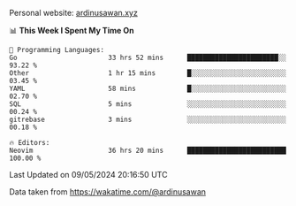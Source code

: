 Personal website: [ardinusawan.xyz](https://ardinusawan.xyz)

<!--START_SECTION:waka-->
📊 **This Week I Spent My Time On** 

```text
💬 Programming Languages: 
Go                       33 hrs 52 mins      ███████████████████████░░   93.22 % 
Other                    1 hr 15 mins        █░░░░░░░░░░░░░░░░░░░░░░░░   03.45 % 
YAML                     58 mins             █░░░░░░░░░░░░░░░░░░░░░░░░   02.70 % 
SQL                      5 mins              ░░░░░░░░░░░░░░░░░░░░░░░░░   00.24 % 
gitrebase                3 mins              ░░░░░░░░░░░░░░░░░░░░░░░░░   00.18 % 

🔥 Editors: 
Neovim                   36 hrs 20 mins      █████████████████████████   100.00 % 
```


 Last Updated on 09/05/2024 20:16:50 UTC
<!--END_SECTION:waka-->
Data taken from https://wakatime.com/@ardinusawan
